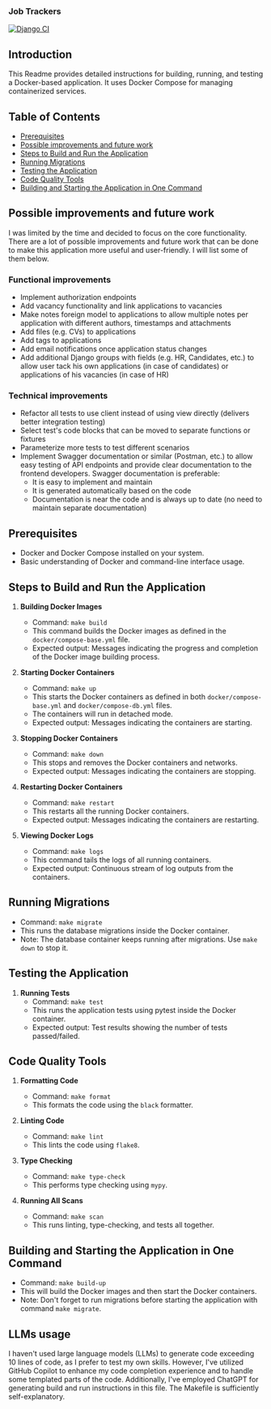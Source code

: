 ### Job Trackers

[![Django CI](https://github.com/leonidpodriz/job-tracker/actions/workflows/django.yml/badge.svg)](https://github.com/leonidpodriz/job-tracker/actions/workflows/django.yml)

## Introduction

This Readme provides detailed instructions for building, running, and testing a Docker-based application. It uses Docker
Compose for managing containerized services.

## Table of Contents

- [Prerequisites](#prerequisites)
- [Possible improvements and future work](#possible-improvements-and-future-work)
- [Steps to Build and Run the Application](#steps-to-build-and-run-the-application)
- [Running Migrations](#running-migrations)
- [Testing the Application](#testing-the-application)
- [Code Quality Tools](#code-quality-tools)
- [Building and Starting the Application in One Command](#building-and-starting-the-application-in-one-command)

## Possible improvements and future work

I was limited by the time and decided to focus on the core functionality. There are a lot of possible improvements and
future work that can be done to make this application more useful and user-friendly. I will list some of them below.

### Functional improvements

- Implement authorization endpoints
- Add vacancy functionality and link applications to vacancies
- Make notes foreign model to applications to allow multiple notes per application with different authors, timestamps
  and attachments
- Add files (e.g. CVs) to applications
- Add tags to applications
- Add email notifications once application status changes
- Add additional Django groups with fields (e.g. HR, Candidates, etc.) to allow user tack his own applications (in case
  of candidates) or applications of his vacancies (in case of HR)

### Technical improvements

- Refactor all tests to use client instead of using view directly (delivers better integration testing)
- Select test's code blocks that can be moved to separate functions or fixtures
- Parameterize more tests to test different scenarios
- Implement Swagger documentation or similar (Postman, etc.) to allow easy testing of API endpoints and provide
  clear documentation to the frontend developers. Swagger documentation is preferable:
    - It is easy to implement and maintain
    - It is generated automatically based on the code
    - Documentation is near the code and is always up to date (no need to maintain separate documentation)

## Prerequisites

- Docker and Docker Compose installed on your system.
- Basic understanding of Docker and command-line interface usage.

## Steps to Build and Run the Application

1. **Building Docker Images**
    - Command: `make build`
    - This command builds the Docker images as defined in the `docker/compose-base.yml` file.
    - Expected output: Messages indicating the progress and completion of the Docker image building process.

2. **Starting Docker Containers**
    - Command: `make up`
    - This starts the Docker containers as defined in both `docker/compose-base.yml` and `docker/compose-db.yml` files.
    - The containers will run in detached mode.
    - Expected output: Messages indicating the containers are starting.

3. **Stopping Docker Containers**
    - Command: `make down`
    - This stops and removes the Docker containers and networks.
    - Expected output: Messages indicating the containers are stopping.

4. **Restarting Docker Containers**
    - Command: `make restart`
    - This restarts all the running Docker containers.
    - Expected output: Messages indicating the containers are restarting.

5. **Viewing Docker Logs**
    - Command: `make logs`
    - This command tails the logs of all running containers.
    - Expected output: Continuous stream of log outputs from the containers.

## Running Migrations

- Command: `make migrate`
- This runs the database migrations inside the Docker container.
- Note: The database container keeps running after migrations. Use `make down` to stop it.

## Testing the Application

1. **Running Tests**
    - Command: `make test`
    - This runs the application tests using pytest inside the Docker container.
    - Expected output: Test results showing the number of tests passed/failed.

## Code Quality Tools

1. **Formatting Code**
    - Command: `make format`
    - This formats the code using the `black` formatter.

2. **Linting Code**
    - Command: `make lint`
    - This lints the code using `flake8`.

3. **Type Checking**
    - Command: `make type-check`
    - This performs type checking using `mypy`.

4. **Running All Scans**
    - Command: `make scan`
    - This runs linting, type-checking, and tests all together.

## Building and Starting the Application in One Command

- Command: `make build-up`
- This will build the Docker images and then start the Docker containers.
- Note: Don't forget to run migrations before starting the application with command `make migrate`.

## LLMs usage

I haven't used large language models (LLMs) to generate code exceeding 10 lines of code, as I prefer to test my own
skills. However, I've utilized GitHub Copilot to enhance my code completion experience and to handle some templated
parts of the code. Additionally, I've employed ChatGPT for generating build and run instructions in this file. The
Makefile is sufficiently self-explanatory.
